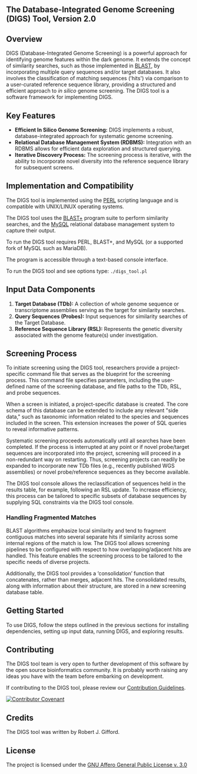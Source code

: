 **The Database-Integrated Genome Screening (DIGS) Tool, Version 2.0**
------------------------------------------------------------------------------------

## Overview

DIGS (Database-Integrated Genome Screening) is a powerful approach for identifying genome features within the dark genome. It extends the concept of similarity searches, such as those implemented in [BLAST](https://blast.ncbi.nlm.nih.gov/), by incorporating multiple query sequences and/or target databases. It also involves the classification of matching sequences ('hits') via comparison to a user-curated reference sequence library, providing a structured and efficient approach to *in silico* genome screening. The DIGS tool is a software framework for implementing DIGS.

## Key Features

- **Efficient In Silico Genome Screening:** DIGS implements a robust, database-integrated approach for systematic genome screening.
- **Relational Database Management System (RDBMS):** Integration with an RDBMS allows for efficient data exploration and structured querying.
- **Iterative Discovery Process:** The screening process is iterative, with the ability to incorporate novel diversity into the reference sequence library for subsequent screens.

## Implementation and Compatibility

The DIGS tool is implemented using the [PERL](https://www.perl.org/) scripting language and is compatible with UNIX/LINUX operating systems.

The DIGS tool uses the [BLAST+](https://ftp.ncbi.nlm.nih.gov/blast/executables/blast+/LATEST/) program suite to perform similarity searches, and the [MySQL](https://dev.mysql.com/downloads/mysql/) relational database management system to capture their output.

To run the DIGS tool requires PERL, BLAST+, and MySQL (or a supported fork of MySQL such as MariaDB).

The program is accessible through a text-based console interface.

To run the DIGS tool and see options type: `./digs_tool.pl`

## Input Data Components

1. **Target Database (TDb):** A collection of whole genome sequence or transcriptome assemblies serving as the target for similarity searches.
2. **Query Sequences (Probes):** Input sequences for similarity searches of the Target Database.
3. **Reference Sequence Library (RSL):** Represents the genetic diversity associated with the genome feature(s) under investigation.

## Screening Process

To initiate screening using the DIGS tool, researchers provide a project-specific command file that serves as the blueprint for the screening process. This command file specifies parameters, including the user-defined name of the screening database, and file paths to the TDb, RSL, and probe sequences.

When a screen is initiated, a project-specific database is created. The core schema of this database can be extended to include any relevant "side data," such as taxonomic information related to the species and sequences included in the screen. This extension increases the power of SQL queries to reveal informative patterns.

Systematic screening proceeds automatically until all searches have been completed. If the process is interrupted at any point or if novel probe/target sequences are incorporated into the project, screening will proceed in a non-redundant way on restarting. Thus, screening projects can readily be expanded to incorporate new TDb files (e.g., recently published WGS assemblies) or novel probe/reference sequences as they become available.

The DIGS tool console allows the reclassification of sequences held in the results table, for example, following an RSL update. To increase efficiency, this process can be tailored to specific subsets of database sequences by supplying SQL constraints via the DIGS tool console.

### Handling Fragmented Matches

BLAST algorithms emphasize local similarity and tend to fragment contiguous matches into several separate hits if similarity across some internal regions of the match is low. The DIGS tool allows screening pipelines to be configured with respect to how overlapping/adjacent hits are handled. This feature enables the screening process to be tailored to the specific needs of diverse projects.

Additionally, the DIGS tool provides a ‘consolidation’ function that concatenates, rather than merges, adjacent hits. The consolidated results, along with information about their structure, are stored in a new screening database table.

## Getting Started

To use DIGS, follow the steps outlined in the previous sections for installing dependencies, setting up input data, running DIGS, and exploring results.

## Contributing

The DIGS tool team is very open to further development of this software by the open source bioinformatics community. It is probably worth raising any ideas you have with the team before embarking on development. 

If contributing to the DIGS tool, please review our [Contribution Guidelines](./md/CONTRIBUTING.md).

[![Contributor Covenant](https://img.shields.io/badge/Contributor%20Covenant-2.1-4baaaa.svg)](./md/code_of_conduct.md) 

## Credits

The DIGS tool was written by Robert J. Gifford.

## License

The project is licensed under the [GNU Affero General Public License v. 3.0](https://www.gnu.org/licenses/agpl-3.0.en.html)

